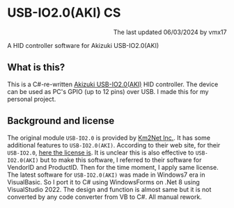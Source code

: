 # USB-IO2.0(AKI) CS
<p align="right"> The last updated 06/03/2024 by vmx17</p>  
A HID controller software for Akizuki USB-IO2.0(AKI)  

## What is this?
This is a C#-re-written [Akizuki USB-IO2.0(AKI)](https://akizukidenshi.com/catalog/g/g105131/) HID controller. The device can be used as PC's GPIO (up to 12 pins) over USB.
I made this for my personal project.

## Background and license
The original module `USB-IO2.0` is provided by [Km2Net Inc.](https://km2net.com/usb-io2.0/io_sample_kai.shtml). It has some additional features to `USB-IO2.0(AKI)`.
According to their web site, for their `USB-IO2.0`, [here the license is](https://creativecommons.org/licenses/by-sa/3.0/). It is unclear this is also effective to `USB-IO2.0(AKI)` but to make this software, I referred to their software for VendorID and ProductID. Then for the time moment, I apply same license.
The latest software for `USB-IO2.0(AKI)` was made in Windows7 era in VisualBasic. So I port it to C# using WindowsForms on .Net 8 using VisualStudio 2022.
The design and function is almost same but it is not converted by any code converter from VB to C#. All manual rework.
